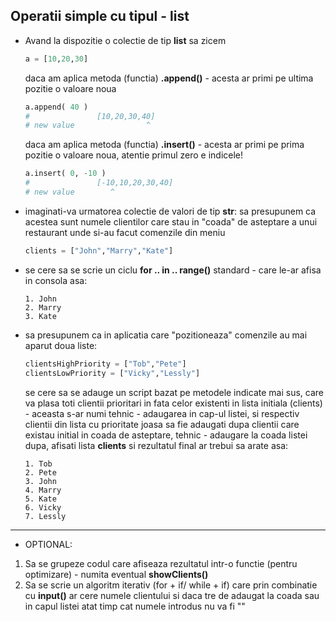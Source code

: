 ## Operatii simple cu tipul - list


* Avand la dispozitie o colectie de tip **list** sa zicem 
  ```py
  a = [10,20,30]
  ```
  daca am aplica metoda (functia) **.append()** - acesta ar primi pe ultima pozitie o valoare noua
  ```py
  a.append( 40 )
  #               [10,20,30,40]
  # new value                ^
  ```
  daca am aplica metoda (functia) **.insert()** - acesta ar primi pe prima pozitie o valoare noua, atentie primul zero e indicele!
  ```py
  a.insert( 0, -10 )
  #               [-10,10,20,30,40]
  # new value        ^
  ```

* imaginati-va urmatorea colectie de valori de tip **str**: sa presupunem ca acestea sunt numele clientilor care stau in "coada" de asteptare a unui restaurant unde si-au facut comenzile din meniu 
  ```py
  clients = ["John","Marry","Kate"]
  ```
* se cere sa se scrie un ciclu **for .. in .. range()** standard - care le-ar afisa in consola asa:
  ```
  1. John
  2. Marry
  3. Kate
  ```
* sa presupunem ca in aplicatia care "pozitioneaza"  comenzile au mai aparut doua liste:
  ```py
  clientsHighPriority = ["Tob","Pete"]
  clientsLowPriority = ["Vicky","Lessly"]
  ```
  se cere sa se adauge un script bazat pe metodele indicate mai sus, care va plasa toti clientii prioritari in fata celor existenti in lista initiala (clients) -  aceasta s-ar numi tehnic - adaugarea in cap-ul listei, si respectiv clientii din lista cu prioritate joasa sa fie adaugati dupa clientii care existau initial in coada de asteptare, tehnic - adaugare la coada listei
  dupa, afisati lista **clients** si rezultatul final ar trebui sa arate asa:
  ```
  1. Tob
  2. Pete
  3. John
  4. Marry
  5. Kate
  6. Vicky
  7. Lessly
  ```   
---
* OPTIONAL:
 1. Sa se grupeze codul care afiseaza rezultatul intr-o functie (pentru optimizare) - numita eventual **showClients()**
 2. Sa se scrie un algoritm iterativ (for + if/ while + if) care prin combinatie cu **input()** ar cere numele clientului si daca tre de adaugat la coada sau in capul listei atat timp cat numele introdus nu va fi ""
  
  
